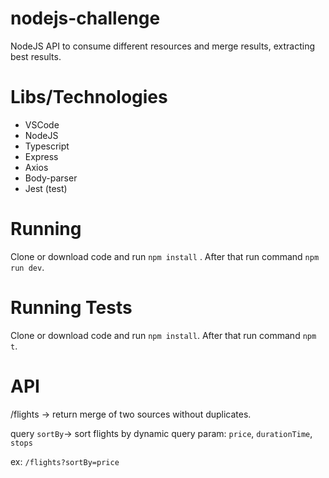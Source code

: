 # nodejs-challenge

NodeJS API to consume different resources and merge results, extracting best results.

# Libs/Technologies

* VSCode
* NodeJS
* Typescript
* Express
* Axios
* Body-parser
* Jest (test)

# Running

Clone or download code and run `npm install` . After that run command `npm run dev`.

# Running Tests

Clone or download code and run `npm install`. After that run command `npm t`.

# API

/flights -> return merge of two sources without duplicates.

query `sortBy`-> sort flights by dynamic query param:  `price`, `durationTime`, `stops`

ex: `/flights?sortBy=price`
